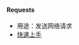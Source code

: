 #### Requests
- 用途：发送网络请求
- [快速上手](https://cn.python-requests.org/zh_CN/latest/user/quickstart.html)
